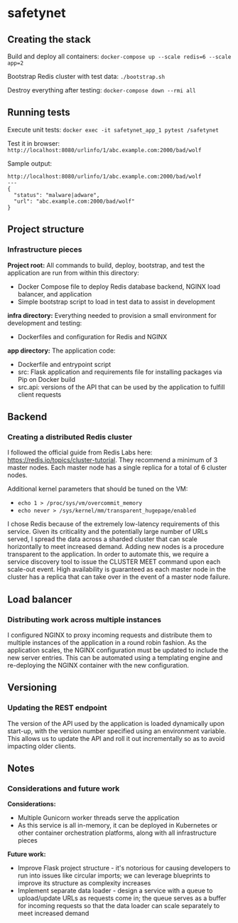 # safetynet

## Creating the stack

Build and deploy all containers: ```docker-compose up --scale redis=6 --scale app=2```

Bootstrap Redis cluster with test data: ```./bootstrap.sh```

Destroy everything after testing: ```docker-compose down --rmi all```

## Running tests

Execute unit tests: ```docker exec -it safetynet_app_1 pytest /safetynet```

Test it in browser: ```http://localhost:8080/urlinfo/1/abc.example.com:2000/bad/wolf```

Sample output:
```
http://localhost:8080/urlinfo/1/abc.example.com:2000/bad/wolf
---
{
  "status": "malware|adware",
  "url": "abc.example.com:2000/bad/wolf"
}
```

## Project structure
### Infrastructure pieces

**Project root:**
All commands to build, deploy, bootstrap, and test the application are run from within this directory:
* Docker Compose file to deploy Redis database backend, NGINX load balancer, and application
* Simple bootstrap script to load in test data to assist in development

**infra directory:**
Everything needed to provision a small environment for development and testing:
* Dockerfiles and configuration for Redis and NGINX

**app directory:**
The application code:
* Dockerfile and entrypoint script
* src: Flask application and requirements file for installing packages via Pip on Docker build
* src.api: versions of the API that can be used by the application to fulfill client requests

## Backend
### Creating a distributed Redis cluster

I followed the official guide from Redis Labs here: https://redis.io/topics/cluster-tutorial. They recommend a minimum of 3 master nodes. Each master node has a single replica for a total of 6 cluster nodes.

Additional kernel parameters that should be tuned on the VM:
* ```echo 1 > /proc/sys/vm/overcommit_memory```
* ```echo never > /sys/kernel/mm/transparent_hugepage/enabled```

I chose Redis because of the extremely low-latency requirements of this service. Given its criticality and the potentially large number of URLs served, I spread the data across a sharded cluster that can scale horizontally to meet increased demand. Adding new nodes is a procedure transparent to the application. In order to automate this, we require a service discovery tool to issue the CLUSTER MEET command upon each scale-out event. High availability is guaranteed as each master node in the cluster has a replica that can take over in the event of a master node failure.

## Load balancer
### Distributing work across multiple instances

I configured NGINX to proxy incoming requests and distribute them to multiple instances of the application in a round robin fashion. As the application scales, the NGINX configuration must be updated to include the new server entries. This can be automated using a templating engine and re-deploying the NGINX container with the new configuration.

## Versioning
### Updating the REST endpoint

The version of the API used by the application is loaded dynamically upon start-up, with the version number specified using an environment variable. This allows us to update the API and roll it out incrementally so as to avoid impacting older clients.

## Notes
### Considerations and future work

**Considerations:**
* Multiple Gunicorn worker threads serve the application
* As this service is all in-memory, it can be deployed in Kubernetes or other container orchestration platforms, along with all infrastructure pieces

**Future work:**
* Improve Flask project structure - it's notorious for causing developers to run into issues like circular imports; we can leverage blueprints to improve its structure as complexity increases
* Implement separate data loader - design a service with a queue to upload/update URLs as requests come in; the queue serves as a buffer for incoming requests so that the data loader can scale separately to meet increased demand
